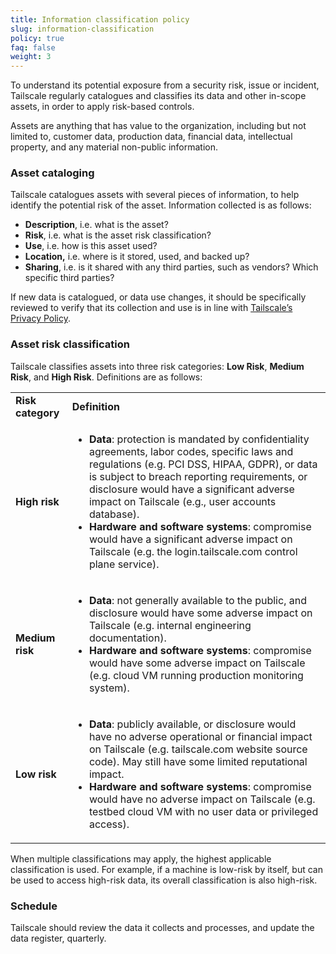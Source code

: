 ```yaml
---
title: Information classification policy
slug: information-classification
policy: true
faq: false
weight: 3
---
```


To understand its potential exposure from a security risk, issue or incident, Tailscale regularly catalogues and classifies its data and other in-scope assets, in order to apply risk-based controls.

Assets are anything that has value to the organization, including but not limited to, customer data, production data, financial data, intellectual property, and any material non-public information.

### Asset cataloging

Tailscale catalogues assets with several pieces of information, to help identify the potential risk of the asset. Information collected is as follows:

* **Description**, i.e. what is the asset?
* **Risk**, i.e. what is the asset risk classification?
* **Use**, i.e. how is this asset used?
* **Location,** i.e. where is it stored, used, and backed up?
* **Sharing**, i.e. is it shared with any third parties, such as vendors? Which specific third parties?

If new data is catalogued, or data use changes, it should be specifically reviewed to verify that its collection and use is in line with [Tailscale’s Privacy Policy](/privacy-policy/).


### Asset risk classification

Tailscale classifies assets into three risk categories: **Low Risk**, **Medium Risk**, and **High Risk**. Definitions are as follows:

<table>
  <tr>
   <td><strong>Risk category</strong>
   </td>
   <td><strong>Definition</strong>
   </td>
  </tr>
  <tr>
   <td><strong>High risk</strong>
   </td>
   <td>
<ul>
<li><strong>Data</strong>: protection is mandated by confidentiality agreements, labor codes, specific laws and regulations (e.g. PCI DSS, HIPAA, GDPR), or data is subject to breach reporting requirements, or disclosure would have a significant adverse impact on Tailscale (e.g., user accounts database).

<li><strong>Hardware and software systems</strong>: compromise would have a significant adverse impact on Tailscale (e.g. the login.tailscale.com control plane service).
</li>
</ul>
   </td>
  </tr>
  <tr>
   <td><strong>Medium risk</strong>
   </td>
   <td>
<ul>
<li><strong>Data</strong>: not generally available to the public, and disclosure would have some adverse impact on Tailscale (e.g. internal engineering documentation).

<li><strong>Hardware and software systems</strong>: compromise would have some adverse impact on Tailscale (e.g. cloud VM running production monitoring system).
</li>
</ul>
   </td>
  </tr>
  <tr>
   <td><strong>Low risk</strong>
   </td>
   <td>
<ul>
<li><strong>Data</strong>: publicly available, or disclosure would have no adverse operational or financial impact on Tailscale (e.g. tailscale.com website source code). May still have some limited reputational impact.

<li><strong>Hardware and software systems</strong>: compromise would have no adverse impact on Tailscale (e.g. testbed cloud VM with no user data or privileged access).
</li>
</ul>
   </td>
  </tr>
</table>

When multiple classifications may apply, the highest applicable classification is used. For example, if a machine is low-risk by itself, but can be used to access high-risk data, its overall classification is also high-risk.

### Schedule

Tailscale should review the data it collects and processes, and update the data register, quarterly.